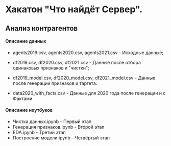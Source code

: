 # Хакатон "Что найдёт Сервер". 
## Анализ контрагентов

#### Описание данных

- agents2019.csv, agents2020.csv, agents2021.csv - Исходные данные;

- df2019.csv, df2020.csv, df2021.csv - Данные после отбора одинаковых признаков и "чистки";

- df2019_model.csv, df2020_model.csv, df2021_model.csv - Данные после генерации признаков и таргета.

- data2020_with_facts.csv - Данные для 2020 года после генерации и с Фактами.

#### Описание ноутбуков

- Чистка данных.ipynb - Первый этап
- Генерация признаков.ipynb - Второй этап
- EDA.ipynb - Третий этап
- Построение модели.ipynb - Четвёртый этап
